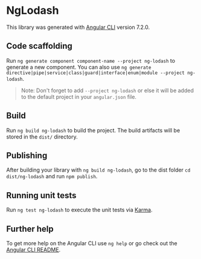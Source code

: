 # NgLodash

This library was generated with [Angular CLI](https://github.com/angular/angular-cli) version 7.2.0.

## Code scaffolding

Run `ng generate component component-name --project ng-lodash` to generate a new component. You can also use `ng generate directive|pipe|service|class|guard|interface|enum|module --project ng-lodash`.
> Note: Don't forget to add `--project ng-lodash` or else it will be added to the default project in your `angular.json` file. 

## Build

Run `ng build ng-lodash` to build the project. The build artifacts will be stored in the `dist/` directory.

## Publishing

After building your library with `ng build ng-lodash`, go to the dist folder `cd dist/ng-lodash` and run `npm publish`.

## Running unit tests

Run `ng test ng-lodash` to execute the unit tests via [Karma](https://karma-runner.github.io).

## Further help

To get more help on the Angular CLI use `ng help` or go check out the [Angular CLI README](https://github.com/angular/angular-cli/blob/master/README.md).
